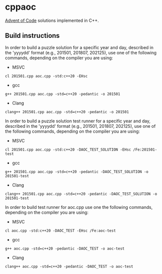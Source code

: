 # cppaoc
[Advent of Code](https://adventofcode.com/) solutions implemented in C++.


## Build instructions
In order to build a puzzle solution for a specific year and day, described in the 'yyyydd' format (e.g., 201501, 201807, 202125), use one of the following commands, depending on the compiler you are using:

- MSVC
```console
cl 201501.cpp aoc.cpp -std:c++20 -EHsc
```

- gcc
```console
g++ 201501.cpp aoc.cpp -std=c++20 -pedantic -o 201501
```

- Clang
```console
clang++ 201501.cpp aoc.cpp -std=c++20 -pedantic -o 201501
```

In order to build a puzzle solution test runner for a specific year and day, described in the 'yyyydd' format (e.g., 201501, 201807, 202125), use one of the following commands, depending on the compiler you are using:

- MSVC
```console
cl 201501.cpp aoc.cpp -std:c++20 -DAOC_TEST_SOLUTION -EHsc /Fe:201501-test
```

- gcc
```console
g++ 201501.cpp aoc.cpp -std=c++20 -pedantic -DAOC_TEST_SOLUTION -o 201501-test
```

- Clang
```console
clang++ 201501.cpp aoc.cpp -std=c++20 -pedantic -DAOC_TEST_SOLUTION -o 201501-test
```

In order to build test runner for aoc.cpp use one the following commands, depending on the compiler you are using:

- MSVC
```console
cl aoc.cpp -std:c++20 -DAOC_TEST -EHsc /Fe:aoc-test
```

- gcc
```console
g++ aoc.cpp -std=c++20 -pedantic -DAOC_TEST -o aoc-test
```

- Clang
```console
clang++ aoc.cpp -std=c++20 -pedantic -DAOC_TEST -o aoc-test

